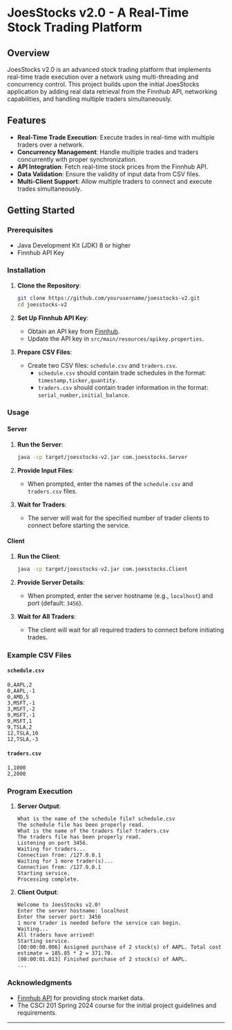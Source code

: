# JoesStocks v2.0 - A Real-Time Stock Trading Platform

## Overview

JoesStocks v2.0 is an advanced stock trading platform that implements real-time trade execution over a network using multi-threading and concurrency control. This project builds upon the initial JoesStocks application by adding real data retrieval from the Finnhub API, networking capabilities, and handling multiple traders simultaneously.

## Features

- **Real-Time Trade Execution**: Execute trades in real-time with multiple traders over a network.
- **Concurrency Management**: Handle multiple trades and traders concurrently with proper synchronization.
- **API Integration**: Fetch real-time stock prices from the Finnhub API.
- **Data Validation**: Ensure the validity of input data from CSV files.
- **Multi-Client Support**: Allow multiple traders to connect and execute trades simultaneously.

## Getting Started

### Prerequisites

- Java Development Kit (JDK) 8 or higher
- Finnhub API Key

### Installation

1. **Clone the Repository**:
   ```bash
   git clone https://github.com/yourusername/joesstocks-v2.git
   cd joesstocks-v2
   ```

2. **Set Up Finnhub API Key**:
   - Obtain an API key from [Finnhub](https://finnhub.io/).
   - Update the API key in `src/main/resources/apikey.properties`.

3. **Prepare CSV Files**:
   - Create two CSV files: `schedule.csv` and `traders.csv`.
     - `schedule.csv` should contain trade schedules in the format: `timestamp,ticker,quantity`.
     - `traders.csv` should contain trader information in the format: `serial_number,initial_balance`.

### Usage

#### Server

1. **Run the Server**:
   ```bash
   java -cp target/joesstocks-v2.jar com.joesstocks.Server
   ```

2. **Provide Input Files**:
   - When prompted, enter the names of the `schedule.csv` and `traders.csv` files.

3. **Wait for Traders**:
   - The server will wait for the specified number of trader clients to connect before starting the service.

#### Client

1. **Run the Client**:
   ```bash
   java -cp target/joesstocks-v2.jar com.joesstocks.Client
   ```

2. **Provide Server Details**:
   - When prompted, enter the server hostname (e.g., `localhost`) and port (default: `3456`).

3. **Wait for All Traders**:
   - The client will wait for all required traders to connect before initiating trades.

### Example CSV Files

#### `schedule.csv`
```
0,AAPL,2
0,AAPL,-1
0,AMD,5
3,MSFT,-1
3,MSFT,-2
9,MSFT,-1
9,MSFT,1
9,TSLA,2
12,TSLA,10
12,TSLA,-3
```

#### `traders.csv`
```
1,1000
2,2000
```

### Program Execution

1. **Server Output**:
   ```
   What is the name of the schedule file? schedule.csv
   The schedule file has been properly read.
   What is the name of the traders file? traders.csv
   The traders file has been properly read.
   Listening on port 3456.
   Waiting for traders...
   Connection from: /127.0.0.1
   Waiting for 1 more trader(s)...
   Connection from: /127.0.0.1
   Starting service.
   Processing complete.
   ```

2. **Client Output**:
   ```
   Welcome to JoesStocks v2.0!
   Enter the server hostname: localhost
   Enter the server port: 3456
   1 more trader is needed before the service can begin.
   Waiting...
   All traders have arrived!
   Starting service.
   [00:00:00.006] Assigned purchase of 2 stock(s) of AAPL. Total cost estimate = 185.85 * 2 = 371.70.
   [00:00:01.013] Finished purchase of 2 stock(s) of AAPL.
   ...
   ```

### Acknowledgments

- [Finnhub API](https://finnhub.io/) for providing stock market data.
- The CSCI 201 Spring 2024 course for the initial project guidelines and requirements.

---

